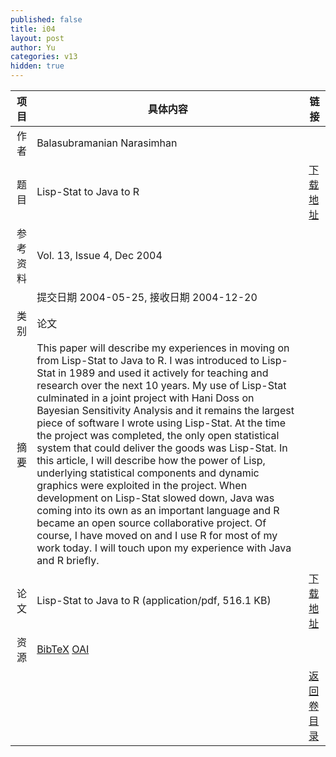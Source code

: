 ```yaml
---
published: false
title: i04
layout: post
author: Yu
categories: v13
hidden: true
---
```


| 项目 | 具体内容 | 链接 |
|---:|---|---|
| 作者 | Balasubramanian Narasimhan| |
| 题目 |Lisp-Stat to Java to R | [下载地址](http://www.jstatsoft.org/v13/i04/paper) |
| 参考资料 |Vol. 13, Issue 4, Dec 2004 | |
| | 提交日期 2004-05-25, 接收日期 2004-12-20| | 
| 类别 | 论文| |
| 摘要 | This paper will describe my experiences in moving on from Lisp-Stat to Java to R.  I was introduced to Lisp-Stat in 1989 and used it actively for teaching and research over the next 10 years.  My use of Lisp-Stat culminated in a joint project with Hani Doss on Bayesian Sensitivity Analysis and it remains the largest piece of software I wrote using Lisp-Stat.  At the time the project was completed, the only open statistical system that could deliver the goods was Lisp-Stat.  In this article, I will describe how the power of Lisp, underlying statistical components and dynamic graphics were exploited in the project.  When development on Lisp-Stat slowed down, Java was coming into its own as an important language and R became an open source collaborative project.  Of course, I have moved on and I use R for most of my work today. I will touch upon my experience with Java and R briefly.| |
| 论文 | Lisp-Stat to Java to R  (application/pdf, 516.1 KB)| [下载地址](http://www.jstatsoft.org/v13/i04/paper) |
| 资源 | [BibTeX](http://www.jstatsoft.org/v13/i04/bibtex) [OAI](http://www.jstatsoft.org/oai?verb=GetRecord&identifier=oai.jstatsoft/v13/i04&prefix=oai_dc)| |
| |  | [返回卷目录]({{site.baseurl}}/volume/v13.html) |